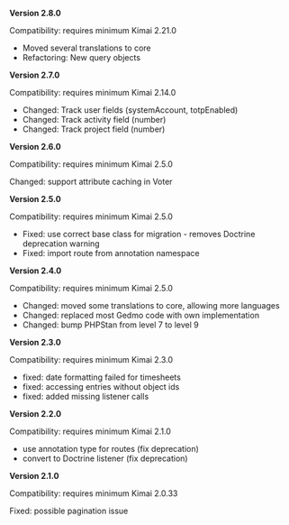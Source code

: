 **Version 2.8.0**

Compatibility: requires minimum Kimai 2.21.0

- Moved several translations to core
- Refactoring: New query objects

**Version 2.7.0**

Compatibility: requires minimum Kimai 2.14.0

- Changed: Track user fields (systemAccount, totpEnabled)
- Changed: Track activity field (number)
- Changed: Track project field (number)

**Version 2.6.0**

Compatibility: requires minimum Kimai 2.5.0

Changed: support attribute caching in Voter

**Version 2.5.0**

Compatibility: requires minimum Kimai 2.5.0

- Fixed: use correct base class for migration - removes Doctrine deprecation warning
- Fixed: import route from annotation namespace

**Version 2.4.0**

Compatibility: requires minimum Kimai 2.5.0

- Changed: moved some translations to core, allowing more languages
- Changed: replaced most Gedmo code with own implementation
- Changed: bump PHPStan from level 7 to level 9

**Version 2.3.0**

Compatibility: requires minimum Kimai 2.3.0

- fixed: date formatting failed for timesheets
- fixed: accessing entries without object ids
- fixed: added missing listener calls

**Version 2.2.0**

Compatibility: requires minimum Kimai 2.1.0

- use annotation type for routes (fix deprecation)
- convert to Doctrine listener (fix deprecation)

**Version 2.1.0**

Compatibility: requires minimum Kimai 2.0.33

Fixed: possible pagination issue

